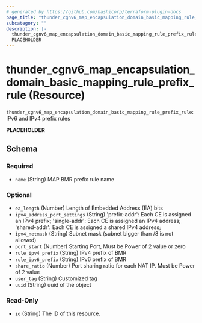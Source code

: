 ```yaml
---
# generated by https://github.com/hashicorp/terraform-plugin-docs
page_title: "thunder_cgnv6_map_encapsulation_domain_basic_mapping_rule_prefix_rule Resource - terraform-provider-thunder"
subcategory: ""
description: |-
  thunder_cgnv6_map_encapsulation_domain_basic_mapping_rule_prefix_rule: IPv6 and IPv4 prefix rules
  PLACEHOLDER
---
```


# thunder_cgnv6_map_encapsulation_domain_basic_mapping_rule_prefix_rule (Resource)

`thunder_cgnv6_map_encapsulation_domain_basic_mapping_rule_prefix_rule`: IPv6 and IPv4 prefix rules

__PLACEHOLDER__



<!-- schema generated by tfplugindocs -->
## Schema

### Required

- `name` (String) MAP BMR prefix rule name

### Optional

- `ea_length` (Number) Length of Embedded Address (EA) bits
- `ipv4_address_port_settings` (String) 'prefix-addr': Each CE is assigned an IPv4 prefix; 'single-addr': Each CE is assigned an IPv4 address; 'shared-addr': Each CE is assigned a shared IPv4 address;
- `ipv4_netmask` (String) Subnet mask (subnet bigger than /8 is not allowed)
- `port_start` (Number) Starting Port, Must be Power of 2 value or zero
- `rule_ipv4_prefix` (String) IPv4 prefix of BMR
- `rule_ipv6_prefix` (String) IPv6 prefix of BMR
- `share_ratio` (Number) Port sharing ratio for each NAT IP. Must be Power of 2 value
- `user_tag` (String) Customized tag
- `uuid` (String) uuid of the object

### Read-Only

- `id` (String) The ID of this resource.


